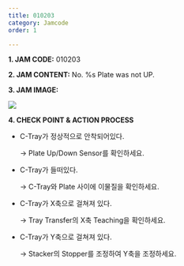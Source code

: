 ```yaml
---
title: 010203
category: Jamcode
order: 1

---
```


**1. JAM CODE:** 010203

**2. JAM CONTENT:** No. %s Plate was not UP.

**3. JAM IMAGE:**

![](C:\Users\김은애\Desktop\Typora\IMG\010203.png)

**4. CHECK POINT & ACTION PROCESS**

- C-Tray가 정상적으로 안착되어있다.

  → Plate Up/Down Sensor를 확인하세요.

- C-Tray가 들떠있다.

  → C-Tray와 Plate 사이에 이물질을 확인하세요.

- C-Tray가 X축으로 걸쳐져 있다. 

  → Tray Transfer의 X축 Teaching을 확인하세요.

- C-Tray가 Y축으로 걸쳐져 있다.

    → Stacker의 Stopper를 조정하여 Y축을 조정하세요.

  

